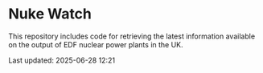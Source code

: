 # Nuke Watch

This repository includes code for retrieving the latest information available on the output of EDF nuclear power plants in the UK.

Last updated: 2025-06-28 12:21